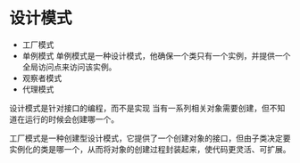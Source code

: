 # 设计模式

- 工厂模式
- 单例模式
  单例模式是一种设计模式，他确保一个类只有一个实例，并提供一个全局访问点来访问该实例。
- 观察者模式
- 代理模式

设计模式是针对接口的编程，而不是实现
当有一系列相关对象需要创建，但不知道在运行的时候会创建哪一个。

工厂模式是一种创建型设计模式，它提供了一个创建对象的接口，但由子类决定要实例化的类是哪一个，从而将对象的创建过程封装起来，使代码更灵活、可扩展。
